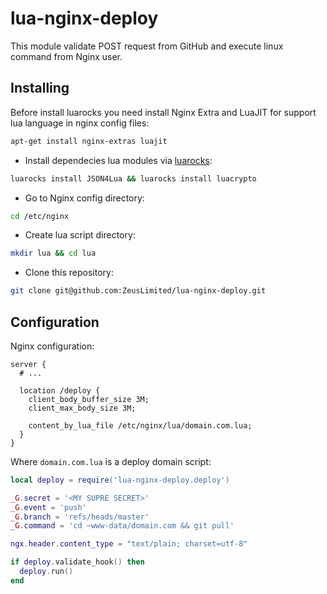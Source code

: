 # lua-nginx-deploy

This module validate POST request from GitHub and execute linux command from Nginx user.

## Installing

Before install luarocks you need install Nginx Extra and LuaJIT for support lua language in nginx config files:

```bash
apt-get install nginx-extras luajit
```

- Install dependecies lua modules via [luarocks](https://luarocks.org/):

```bash
luarocks install JSON4Lua && luarocks install luacrypto
```

- Go to Nginx config directory:

```bash
cd /etc/nginx
```

- Create lua script directory:

```bash
mkdir lua && cd lua
```

- Clone this repository:

```bash
git clone git@github.com:ZeusLimited/lua-nginx-deploy.git
``` 

## Configuration

Nginx configuration:

```nginx
server {
  # ...
  
  location /deploy {
    client_body_buffer_size 3M;
    client_max_body_size 3M;
    
    content_by_lua_file /etc/nginx/lua/domain.com.lua;
  }
}
```

Where `domain.com.lua` is a deploy domain script:

```lua
local deploy = require('lua-nginx-deploy.deploy')

_G.secret = '<MY SUPRE SECRET>'
_G.event = 'push'
_G.branch = 'refs/heads/master'
_G.command = 'cd ~www-data/domain.com && git pull'

ngx.header.content_type = "text/plain; charset=utf-8"

if deploy.validate_hook() then
  deploy.run()
end
``` 